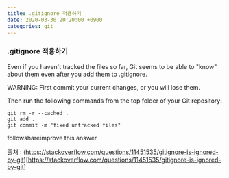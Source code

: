 ```yaml
---
title: .gitignore 적용하기
date: 2020-03-30 20:20:00 +0900
categories: git
---
```


### .gitignore 적용하기

Even if you haven't tracked the files so far, Git seems to be able to "know" about them even after you add them to .gitignore.

WARNING: First commit your current changes, or you will lose them.

Then run the following commands from the top folder of your Git repository:

```git bash
git rm -r --cached .
git add .
git commit -m "fixed untracked files"
```
followshareimprove this answer

출처 : (https://stackoverflow.com/questions/11451535/gitignore-is-ignored-by-git)[https://stackoverflow.com/questions/11451535/gitignore-is-ignored-by-git]  
